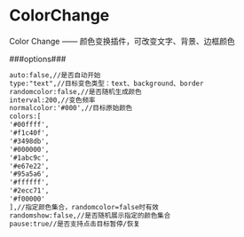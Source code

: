 # ColorChange
Color Change —— 颜色变换插件，可改变文字、背景、边框颜色

###options###
```html
auto:false,//是否自动开始
type:"text",//目标变色类型：text、background、border
randomcolor:false,//是否随机生成颜色
interval:200,//变色频率
normalcolor:'#000',//目标原始颜色
colors:[
'#00ffff',
'#f1c40f',
'#3498db',
'#000000',
'#1abc9c',
'#e67e22',
'#95a5a6',
'#ffffff',
'#2ecc71',
'#f00000'
],//指定颜色集合，randomcolor=false时有效
randomshow:false,//是否随机展示指定的颜色集合
pause:true//是否支持点击目标暂停/恢复
```